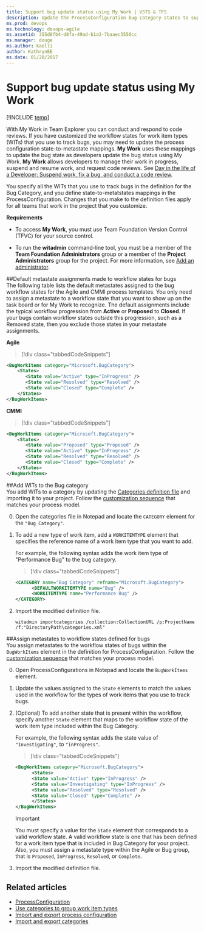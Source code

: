 ```yaml
---
title: Support bug update status using My Work | VSTS & TFS
description: Update the ProcessConfiguration bug category states to support code review requests working from Visual Studio   
ms.prod: devops
ms.technology: devops-agile
ms.assetid: 355d8fb4-d8fa-49ad-b1a2-7baaec3556cc
ms.manager: douge
ms.author: kaelliauthor: KathrynEE
ms.date: 01/20/2017
---
```

# Support bug update status using My Work  

[!INCLUDE [temp](../../_shared/customization-phase-0-and-1-plus-version-header.md)] 

With My Work in Team Explorer you can conduct and respond to code reviews. If you have customized the workflow states for work item types (WITs) that you use to track bugs, you may need to update the process configuration state-to-metastate mappings. **My Work** uses these mappings to update the bug state as developers update the bug status using My Work. **My Work** allows developers to manage their work in progress, suspend and resume work, and request code reviews. See [Day in the life of a Developer: Suspend work, fix a bug, and conduct a code review](../../../repos/tfvc/day-life-alm-developer-suspend-work-fix-bug-conduct-code-review.md).  
  
 You specify all the WITs that you use to track bugs in the definition for the Bug Category, and you define state-to-metatstates mappings in the ProcessConfiguration. Changes that you make to the definition files apply for all teams that work in the project that you customize.  
  
 **Requirements**  
  
-   To access **My Work**, you must use Team Foundation Version Control (TFVC) for your source control.   
  
-   To run the **witadmin** command-line tool, you must be a member of the **Team Foundation Administrators** group or a member of the **Project Administrators** group for the project. For more information, see [Add an administrator](../../../organizations/security/set-project-collection-level-permissions.md).  
  
<a name="default"></a> 
##Default metastate assignments made to workflow states for bugs  
 The following table lists the default metastates assigned to the bug workflow states for the Agile and CMMI process templates.  You only need to assign a metastate to a workflow state that you want to show up on the task board or for My Work to recognize. The default assignments include the typical workflow progression from **Active** or **Proposed** to **Closed**. If your bugs contain workflow states outside this progression, such as a Removed state, then you exclude those states in your metastate assignments.  
  
**Agile**  
 
> [!div class="tabbedCodeSnippets"]
```XML
<BugWorkItems category="Microsoft.BugCategory">
    <States>
       <State value="Active" type="InProgress" />
       <State value="Resolved" type="Resolved" />
       <State value="Closed" type="Complete" />
    </States>
</BugWorkItems>
```

**CMMI**
> [!div class="tabbedCodeSnippets"]
```XML
<BugWorkItems category="Microsoft.BugCategory">
    <States>
       <State value="Proposed" type="Proposed" />
       <State value="Active" type="InProgress" />
       <State value="Resolved" type="Resolved" />
       <State value="Closed" type="Complete" />
    </States>
</BugWorkItems>
``` 
  
<a name="add"></a> 

##Add WITs to the Bug category  
You add WITs to a category by updating the [Categories definition file](categories-xml-element-reference.md) and importing it to your project. Follow the [customization sequence](../customize-work.md) that matches your process model. 
 
0.  Open the categories file in Notepad and locate the `CATEGORY` element for the `"Bug Category"`.  
  
0.  To add a new type of work item, add a `WORKITEMTYPE` element that specifies the reference name of a work item type that you want to add.  
  
     For example, the following syntax adds the work item type of "Performance Bug" to the bug category.  
  
	> [!div class="tabbedCodeSnippets"]
	```XML
    <CATEGORY name="Bug Category" refname="Microsoft.BugCategory">  
          <DEFAULTWORKITEMTYPE name="Bug" />  
          <WORKITEMTYPE name="Performance Bug" />  
    </CATEGORY>  
    ```  
  
0.  Import the modified definition file.  
 
    ```  
    witadmin importcategories /collection:CollectionURL /p:ProjectName /f:"DirectoryPath\categories.xml"  
    ```  
  


<a name="assign"></a> 
##Assign metastates to workflow states defined for bugs  
 You assign metastates to the workflow states of bugs within the `BugWorkItems` element in the definition for ProcessConfiguration. Follow the [customization sequence](../customize-work.md) that matches your process model. 
   
0.  Open ProcessConfigurations in Notepad and locate the `BugWorkItems` element.  
  
3.  Update the values assigned to the `State` elements to match the values used in the workflow for the types of work items that you use to track bugs.  
  
0.  (Optional) To add another state that is present within the workflow, specify another `State` element that maps to the workflow state of the work item type included within the Bug Category.  
  
     For example, the following syntax adds the state value of `"Investigating"`, to `"inProgress"`.  
  
	> [!div class="tabbedCodeSnippets"]
	```XML 
    <BugWorkItems category="Microsoft.BugCategory">  
          <States>  
          <State value="Active" type="InProgress" />  
          <State value="Investigating" type="InProgress" />  
          <State value="Resolved" type="Resolved" />  
          <State value="Closed" type="Complete" />  
          </States>  
    </BugWorkItems>  
    ```  
  
    > [!IMPORTANT]  
    > You must specify a value for the `State` element that corresponds to a valid workflow state. A valid workflow state is one that has been defined for a work item type that is included in Bug Category for your project. Also, you must assign a metastate type within the Agile or Bug group, that is `Proposed`, `InProgress`, `Resolved`, or `Complete`.  
  
0.  Import the modified definition file.  


 
## Related articles
-  [ProcessConfiguration](process-configuration-xml-element.md)   
-  [Use categories to group work item types](use-categories-to-group-work-item-types.md)
-  [Import and export process configuration](witadmin/witadmin-import-export-process-configuration.md)
-  [Import and export categories](witadmin/witadmin-import-export-categories.md)